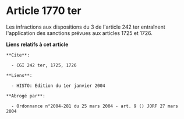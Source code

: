 # Article 1770 ter

Les infractions aux dispositions du 3 de l'article 242 ter entraînent l'application des sanctions prévues aux articles 1725
et 1726.

**Liens relatifs à cet article**

	**Cite**:

	  - CGI 242 ter, 1725, 1726

	**Liens**:

	  - HISTO: Edition du 1er janvier 2004

	**Abrogé par**:

	  - Ordonnance n°2004-281 du 25 mars 2004 - art. 9 () JORF 27 mars 2004
